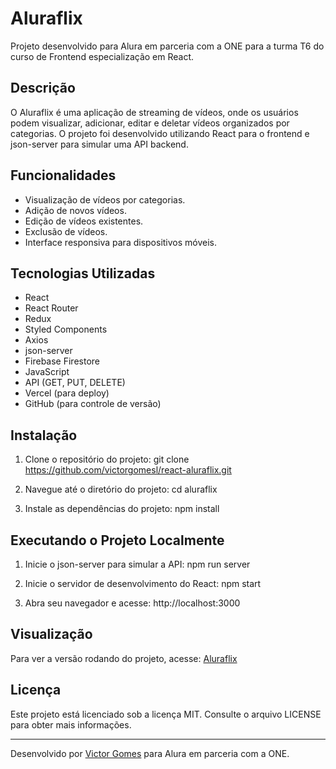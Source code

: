 # Aluraflix

Projeto desenvolvido para Alura em parceria com a ONE para a turma T6 do curso de Frontend especialização em React.

## Descrição

O Aluraflix é uma aplicação de streaming de vídeos, onde os usuários podem visualizar, adicionar, editar e deletar vídeos organizados por categorias. O projeto foi desenvolvido utilizando React para o frontend e json-server para simular uma API backend.

## Funcionalidades

- Visualização de vídeos por categorias.
- Adição de novos vídeos.
- Edição de vídeos existentes.
- Exclusão de vídeos.
- Interface responsiva para dispositivos móveis.

## Tecnologias Utilizadas

- React
- React Router
- Redux
- Styled Components
- Axios
- json-server
- Firebase Firestore
- JavaScript
- API (GET, PUT, DELETE)
- Vercel (para deploy)
- GitHub (para controle de versão)

## Instalação

1. Clone o repositório do projeto:
git clone https://github.com/victorgomesl/react-aluraflix.git

2. Navegue até o diretório do projeto:
cd aluraflix

3. Instale as dependências do projeto:
npm install

## Executando o Projeto Localmente

1. Inicie o json-server para simular a API:
npm run server

2. Inicie o servidor de desenvolvimento do React:
npm start

3. Abra seu navegador e acesse:
http://localhost:3000

## Visualização

Para ver a versão rodando do projeto, acesse: [Aluraflix](https://react-aluraflix-gamma.vercel.app/)

## Licença

Este projeto está licenciado sob a licença MIT. Consulte o arquivo LICENSE para obter mais informações.

---

Desenvolvido por [Victor Gomes](https://github.com/victorgomesl) para Alura em parceria com a ONE.
